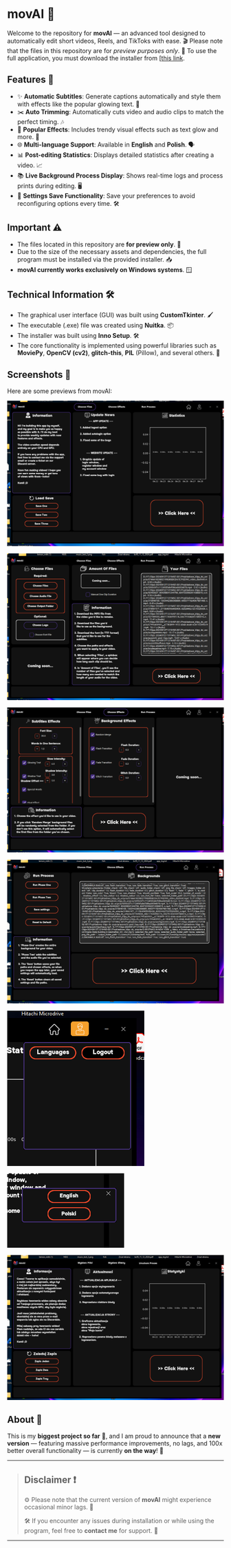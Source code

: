 # movAI 🚀

Welcome to the repository for **movAI** — an advanced tool designed to automatically edit short videos, Reels, and TikToks with ease. 🎬 Please note that the files in this repository are for *preview purposes only*. 📂 To use the full application, you must download the installer from [[this link](https://drive.google.com/uc?export=download&id=1zDWucNVzazkLq6YORl28kZ_XKzG5M7f3).

## Features 🌟

- ✨ **Automatic Subtitles**: Generate captions automatically and style them with effects like the popular glowing text. 💬
- ✂️ **Auto Trimming**: Automatically cuts video and audio clips to match the perfect timing. 🎶
- 🎉 **Popular Effects**: Includes trendy visual effects such as text glow and more. 🌈
- 🌐 **Multi-language Support**: Available in **English** and **Polish**. 🗣️
- 📊 **Post-editing Statistics**: Displays detailed statistics after creating a video. 📈
- 📚 **Live Background Process Display**: Shows real-time logs and process prints during editing. 🖥️
- 🔄 **Settings Save Functionality**: Save your preferences to avoid reconfiguring options every time. 🛠️

## Important ⚠️

- The files located in this repository are **for preview only**. 👀
- Due to the size of the necessary assets and dependencies, the full program must be installed via the provided installer. 📥
- **movAI currently works exclusively on Windows systems**. 🪟

## Technical Information 🛠️

- The graphical user interface (GUI) was built using **CustomTkinter**. 🖌️
- The executable (.exe) file was created using **Nuitka**. 📦
- The installer was built using **Inno Setup**. 🛠️
- The core functionality is implemented using powerful libraries such as **MoviePy**, **OpenCV (cv2)**, **glitch-this**, **PIL** (Pillow), and several others. 🧩

## Screenshots 📸

Here are some previews from movAI:

![Screenshot 1](photo_1.png)

![Screenshot 2](photo_2.png)

![Screenshot 3](photo_3.png)

![Screenshot 4](photo_4.png)

![Screenshot 5](photo_5.png)

![Screenshot 6](photo_6.png)

![Screenshot 7](photo_7.png)

## About 📝

This is my **biggest project so far** 🎯, and I am proud to announce that a **new version** — featuring massive performance improvements, no lags, and 100x better overall functionality — is currently **on the way**! 🚀

---

> ## Disclaimer ❗
> 
> ⚙️ Please note that the current version of **movAI** might experience occasional minor lags. 🐢 
> 
> 🛠️ If you encounter any issues during installation or while using the program, feel free to **contact me** for support. 📧

---




